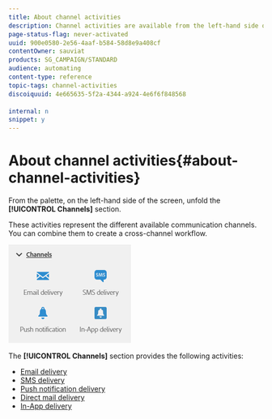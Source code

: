 ```yaml
---
title: About channel activities
description: Channel activities are available from the left-hand side of the screen.
page-status-flag: never-activated
uuid: 900e0580-2e56-4aaf-b584-58d8e9a408cf
contentOwner: sauviat
products: SG_CAMPAIGN/STANDARD
audience: automating
content-type: reference
topic-tags: channel-activities
discoiquuid: 4e665635-5f2a-4344-a924-4e6f6f848568

internal: n
snippet: y
---
```


# About channel activities{#about-channel-activities}

From the palette, on the left-hand side of the screen, unfold the **[!UICONTROL Channels]** section.

These activities represent the different available communication channels. You can combine them to create a cross-channel workflow.

![](assets/wkf_channels_activities.png)

The **[!UICONTROL Channels]** section provides the following activities:

* [Email delivery](../../automating/using/email-delivery.md)
* [SMS delivery](../../automating/using/sms-delivery.md)
* [Push notification delivery](../../automating/using/push-notification-delivery.md)
* [Direct mail delivery](../../automating/using/direct-mail-delivery.md)
* [In-App delivery](../../automating/using/in-app-delivery.md)


